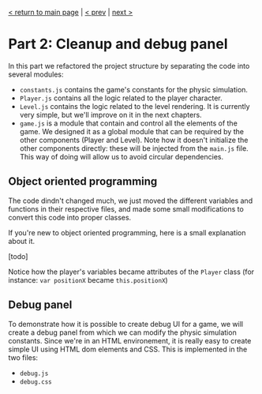 [< return to main page](https://github.com/cstoquer/platformerTutorial) | [< prev](https://github.com/cstoquer/platformerTutorial/tree/master/src/part1_physic) | [next >](https://github.com/cstoquer/platformerTutorial/tree/master/src/part3_level)
# Part 2: Cleanup and debug panel

In this part we refactored the project structure by separating the code into several modules:
- `constants.js` contains the game's constants for the physic simulation.
- `Player.js` contains all the logic related to the player character.
- `Level.js` contains the logic related to the level rendering. It is currently very simple, but we'll improve on it in the next chapters.
- `game.js` is a module that contain and control all the elements of the game. We designed it as a global module that can be required by the other components (Player and Level). Note how it doesn't initialize the other components directly: these will be injected from the `main.js` file. This way of doing will allow us to avoid circular dependencies.


## Object oriented programming
The code dindn't changed much, we just moved the different variables and functions in their respective files, and made some small modifications to convert this code into proper classes.

If you're new to object oriented programming, here is a small explanation about it.

[todo]

Notice how the player's variables became attributes of the `Player` class (for instance: `var positionX` became `this.positionX`)


## Debug panel
To demonstrate how it is possible to create debug UI for a game, we will create a debug panel from which we can modify the physic simulation constants. Since we're in an HTML environement, it is really easy to create simple UI using HTML dom elements and CSS. This is implemented in the two files:
- `debug.js`
- `debug.css`

